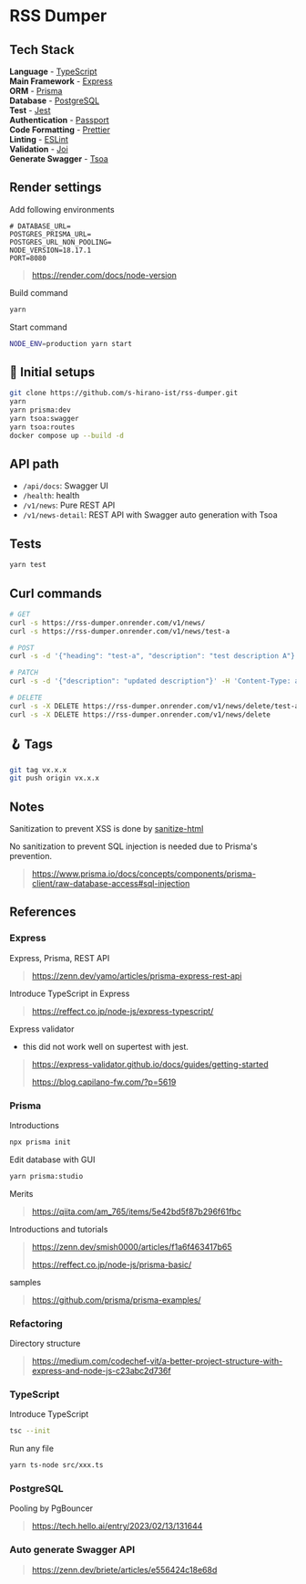 # RSS Dumper

## Tech Stack

**Language** - [TypeScript](https://www.typescriptlang.org/)  
**Main Framework** - [Express](https://expressjs.com/)  
**ORM** - [Prisma](https://www.prisma.io/)  
**Database** - [PostgreSQL](https://www.postgresql.org/)  
**Test** - [Jest](https://jestjs.io/)  
**Authentication** - [Passport](http://www.passportjs.org/)  
**Code Formatting** - [Prettier](https://prettier.io/)  
**Linting** - [ESLint](https://eslint.org)  
**Validation** - [Joi](https://joi.dev/)  
**Generate Swagger** - [Tsoa](https://tsoa-community.github.io/docs/)

## Render settings

Add following environments

```env
# DATABASE_URL=
POSTGRES_PRISMA_URL=
POSTGRES_URL_NON_POOLING=
NODE_VERSION=18.17.1
PORT=8080
```

> https://render.com/docs/node-version

Build command

```bash
yarn
```

Start command

```bash
NODE_ENV=production yarn start
```

## 🍾 Initial setups

```bash
git clone https://github.com/s-hirano-ist/rss-dumper.git
yarn
yarn prisma:dev
yarn tsoa:swagger
yarn tsoa:routes
docker compose up --build -d
```

## API path

- `/api/docs`: Swagger UI
- `/health`: health
- `/v1/news`: Pure REST API
- `/v1/news-detail`: REST API with Swagger auto generation with Tsoa

## Tests

```bash
yarn test
```

## Curl commands

```bash
# GET
curl -s https://rss-dumper.onrender.com/v1/news/
curl -s https://rss-dumper.onrender.com/v1/news/test-a

# POST
curl -s -d '{"heading": "test-a", "description": "test description A"}' -H 'Content-Type: application/json' https://rss-dumper.onrender.com/v1/news/create

# PATCH
curl -s -d '{"description": "updated description"}' -H 'Content-Type: application/json' -X PATCH https://rss-dumper.onrender.com/v1/news/update/test-a

# DELETE
curl -s -X DELETE https://rss-dumper.onrender.com/v1/news/delete/test-a
curl -s -X DELETE https://rss-dumper.onrender.com/v1/news/delete
```

## 🪝 Tags

```bash
git tag vx.x.x
git push origin vx.x.x
```

## Notes

Sanitization to prevent XSS is done by [sanitize-html](https://github.com/apostrophecms/sanitize-html)

No sanitization to prevent SQL injection is needed due to Prisma's prevention.

> https://www.prisma.io/docs/concepts/components/prisma-client/raw-database-access#sql-injection

## References

### Express

Express, Prisma, REST API

> https://zenn.dev/yamo/articles/prisma-express-rest-api

Introduce TypeScript in Express

> https://reffect.co.jp/node-js/express-typescript/

Express validator

- this did not work well on supertest with jest.

> https://express-validator.github.io/docs/guides/getting-started
>
> https://blog.capilano-fw.com/?p=5619

### Prisma

Introductions

```bash
npx prisma init
```

Edit database with GUI

```bash
yarn prisma:studio
```

Merits

> https://qiita.com/am_765/items/5e42bd5f87b296f61fbc

Introductions and tutorials

> https://zenn.dev/smish0000/articles/f1a6f463417b65
>
> https://reffect.co.jp/node-js/prisma-basic/

samples

> https://github.com/prisma/prisma-examples/

### Refactoring

Directory structure

> https://medium.com/codechef-vit/a-better-project-structure-with-express-and-node-js-c23abc2d736f

### TypeScript

Introduce TypeScript

```bash
tsc --init
```

Run any file

```bash
yarn ts-node src/xxx.ts
```

### PostgreSQL

Pooling by PgBouncer

> https://tech.hello.ai/entry/2023/02/13/131644

### Auto generate Swagger API

> https://zenn.dev/briete/articles/e556424c18e68d
